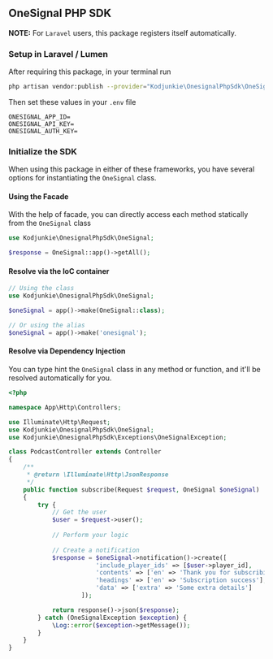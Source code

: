 ## OneSignal PHP SDK

**NOTE:** For `Laravel` users, this package registers itself automatically.

### Setup in Laravel / Lumen

After requiring this package, in your terminal run

```bash
php artisan vendor:publish --provider="Kodjunkie\OnesignalPhpSdk\OneSignalServiceProvider"
```

Then set these values in your `.env` file

```dotenv
ONESIGNAL_APP_ID=
ONESIGNAL_API_KEY=
ONESIGNAL_AUTH_KEY=
```

### Initialize the SDK

When using this package in either of these frameworks, you have several options for instantiating the `OneSignal` class.

#### Using the Facade

With the help of facade, you can directly access each method statically from the `OneSignal` class

```php
use Kodjunkie\OnesignalPhpSdk\OneSignal;

$response = OneSignal::app()->getAll();

```

#### Resolve via the IoC container

```php
// Using the class
use Kodjunkie\OnesignalPhpSdk\OneSignal;

$oneSignal = app()->make(OneSignal::class);

// Or using the alias
$oneSignal = app()->make('onesignal');
```

#### Resolve via Dependency Injection

You can type hint the `OneSignal` class in any method or function, and it'll be resolved automatically for you.

```php
<?php

namespace App\Http\Controllers;

use Illuminate\Http\Request;
use Kodjunkie\OnesignalPhpSdk\OneSignal;
use Kodjunkie\OnesignalPhpSdk\Exceptions\OneSignalException;

class PodcastController extends Controller
{
    /**
     * @return \Illuminate\Http\JsonResponse
     */
    public function subscribe(Request $request, OneSignal $oneSignal)
    {
        try {
            // Get the user
            $user = $request->user();
            
            // Perform your logic
            
            // Create a notification
            $response = $oneSignal->notification()->create([
                        'include_player_ids' => [$user->player_id],
                        'contents' => ['en' => 'Thank you for subscribing.'],
                        'headings' => ['en' => 'Subscription success'],
                        'data' => ['extra' => 'Some extra details']
                    ]);

            return response()->json($response);
        } catch (OneSignalException $exception) {
            \Log::error($exception->getMessage());
        }
    }
}

```
